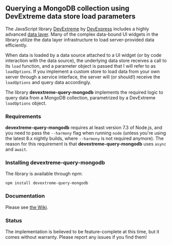 
## Querying a MongoDB collection using DevExtreme data store load parameters

The JavaScript library [DevExtreme](https://js.devexpress.com/) by [DevExpress](https://www.devexpress.com) includes a highly advanced [data layer](https://js.devexpress.com/Documentation/17_1/Guide/Data_Layer/Data_Layer/). Many of the complex data-bound UI widgets in the library utilize the data layer infrastructure to load server-provided data efficiently.

When data is loaded by a data source attached to a UI widget (or by code interaction with the data source), the underlying data store receives a call to its `load` function, and a parameter object is passed that I will refer to as `loadOptions`. If you implement a custom store to load data from your own server through a service interface, the server will (or should!) receive the `loadOptions` and query data accordingly.

The library **devextreme-query-mongodb** implements the required logic to query data from a MongoDB collection, parametrized by a DevExtreme `loadOptions` object.

### Requirements

**devextreme-query-mongodb** requires at least version 7.3 of Node.js, and you need to pass the `--harmony` flag when running `node` (unless you're using the latest 8.x nightly builds, where `--harmony` is not required anymore). The reason for this requirement is that **devextreme-query-mongodb** uses `async` and `await`.

### Installing **devextreme-query-mongodb**

The library is available through npm:

`npm install devextreme-query-mongodb`

### Documentation

Please see [the Wiki](https://github.com/oliversturm/devextreme-query-mongodb/wiki).

### Status

The implementation is believed to be feature-complete at this time, but it comes without warranty. Please report any issues if you find them!
